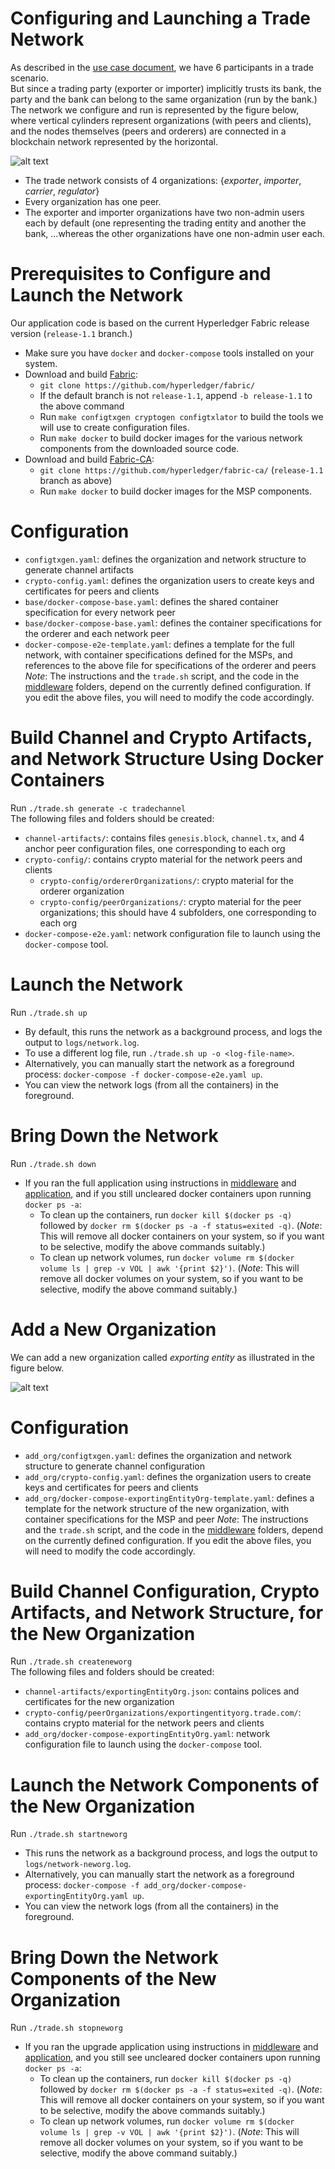 # Configuring and Launching a Trade Network
As described in the [use case document](../docs/Use-Case-Description.docx), we have 6 participants in a trade scenario.   
But since a trading party (exporter or importer) implicitly trusts its bank, the party and the bank can belong to the same organization (run by the bank.)   
The network we configure and run is represented by the figure below, where vertical cylinders represent organizations (with peers and clients), and 
the nodes themselves (peers and orderers) are connected in a blockchain network represented by the horizontal.

![alt text](../docs/Initial-Network.png)

- The trade network consists of 4 organizations: {_exporter_, _importer_, _carrier_, _regulator_}
- Every organization has one peer.
- The exporter and importer organizations have two non-admin users each by default (one representing the trading entity and another the bank, 
...whereas the other organizations have one non-admin user each.

# Prerequisites to Configure and Launch the Network
Our application code is based on the current Hyperledger Fabric release version (`release-1.1` branch.)
- Make sure you have `docker` and `docker-compose` tools installed on your system.
- Download and build [Fabric](https://github.com/hyperledger/fabric/):
  * `git clone https://github.com/hyperledger/fabric/`
  * If the default branch is not `release-1.1`, append `-b release-1.1` to the above command
  * Run `make configtxgen cryptogen configtxlator` to build the tools we will use to create configuration files.
  * Run `make docker` to build docker images for the various network components from the downloaded source code.
- Download and build [Fabric-CA](https://github.com/hyperledger/fabric-ca/):
  * `git clone https://github.com/hyperledger/fabric-ca/` (`release-1.1` branch as above)
  * Run `make docker` to build docker images for the MSP components.

# Configuration
- `configtxgen.yaml`: defines the organization and network structure to generate channel artifacts
- `crypto-config.yaml`: defines the organization users to create keys and certificates for peers and clients
- `base/docker-compose-base.yaml`: defines the shared container specification for every network peer
- `base/docker-compose-base.yaml`: defines the container specifications for the orderer and each network peer
- `docker-compose-e2e-template.yaml`: defines a template for the full network, with container specifications defined for the MSPs, and references to the above file for specifications of the orderer and peers
_Note_: The instructions and the `trade.sh` script, and the code in the [middleware](../middleware/) folders, depend on the currently defined configuration. If you edit the above files, you will need to modify the code accordingly.

# Build Channel and Crypto Artifacts, and Network Structure Using Docker Containers
Run `./trade.sh generate -c tradechannel`   
The following files and folders should be created:
- `channel-artifacts/`: contains files `genesis.block`, `channel.tx`, and 4 anchor peer configuration files, one corresponding to each org
- `crypto-config/`: contains crypto material for the network peers and clients
  * `crypto-config/ordererOrganizations/`: crypto material for the orderer organization
  * `crypto-config/peerOrganizations/`: crypto material for the peer organizations; this should have 4 subfolders, one corresponding to each org
- `docker-compose-e2e.yaml`: network configuration file to launch using the `docker-compose` tool.

# Launch the Network
Run `./trade.sh up`
- By default, this runs the network as a background process, and logs the output to `logs/network.log`.
- To use a different log file, run `./trade.sh up -o <log-file-name>`.
- Alternatively, you can manually start the network as a foreground process: `docker-compose -f docker-compose-e2e.yaml up`.
- You can view the network logs (from all the containers) in the foreground.

# Bring Down the Network
Run `./trade.sh down`
- If you ran the full application using instructions in [middleware](../middleware/) and [application](../application/), and if you still uncleared docker containers upon running `docker ps -a`:
  * To clean up the containers, run `docker kill $(docker ps -q)` followed by `docker rm $(docker ps -a -f status=exited -q)`.
    (*Note*: This will remove all docker containers on your system, so if you want to be selective, modify the above commands suitably.)
  * To clean up network volumes, run `docker volume rm $(docker volume ls | grep -v VOL | awk '{print $2}')`.
    (*Note*: This will remove all docker volumes on your system, so if you want to be selective, modify the above command suitably.)


# Add a New Organization
We can add a new organization called _exporting entity_ as illustrated in the figure below.

![alt text](../docs/Augmented-Network.png)

# Configuration
- `add_org/configtxgen.yaml`: defines the organization and network structure to generate channel configuration
- `add_org/crypto-config.yaml`: defines the organization users to create keys and certificates for peers and clients
- `add_org/docker-compose-exportingEntityOrg-template.yaml`: defines a template for the network structure of the new organization, with container specifications for the MSP and peer
_Note_: The instructions and the `trade.sh` script, and the code in the [middleware](../middleware/) folders, depend on the currently defined configuration. If you edit the above files, you will need to modify the code accordingly.

# Build Channel Configuration, Crypto Artifacts, and Network Structure, for the New Organization
Run `./trade.sh createneworg`   
The following files and folders should be created:
- `channel-artifacts/exportingEntityOrg.json`: contains polices and certificates for the new organization
- `crypto-config/peerOrganizations/exportingentityorg.trade.com/`: contains crypto material for the network peers and clients
- `add_org/docker-compose-exportingEntityOrg.yaml`: network configuration file to launch using the `docker-compose` tool.

# Launch the Network Components of the New Organization
Run `./trade.sh startneworg`
- This runs the network as a background process, and logs the output to `logs/network-neworg.log`.
- Alternatively, you can manually start the network as a foreground process: `docker-compose -f add_org/docker-compose-exportingEntityOrg.yaml up`.
- You can view the network logs (from all the containers) in the foreground.

# Bring Down the Network Components of the New Organization
Run `./trade.sh stopneworg`
- If you ran the upgrade application using instructions in [middleware](../middleware/) and [application](../application/), and you still see uncleared docker containers upon running `docker ps -a`:
  * To clean up the containers, run `docker kill $(docker ps -q)` followed by `docker rm $(docker ps -a -f status=exited -q)`.
    (*Note*: This will remove all docker containers on your system, so if you want to be selective, modify the above commands suitably.)
  * To clean up network volumes, run `docker volume rm $(docker volume ls | grep -v VOL | awk '{print $2}')`.
    (*Note*: This will remove all docker volumes on your system, so if you want to be selective, modify the above command suitably.)

